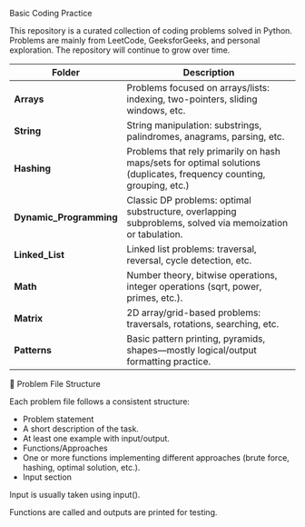 Basic Coding Practice

This repository is a curated collection of coding problems solved in Python.
Problems are mainly from LeetCode, GeeksforGeeks, and personal exploration.
The repository will continue to grow over time.

| Folder                   | Description                                                                                                           |
| ------------------------ | --------------------------------------------------------------------------------------------------------------------- |
| **Arrays**               | Problems focused on arrays/lists: indexing, two-pointers, sliding windows, etc.                                       |
| **String**               | String manipulation: substrings, palindromes, anagrams, parsing, etc.                                                 |
| **Hashing**              | Problems that rely primarily on hash maps/sets for optimal solutions (duplicates, frequency counting, grouping, etc.) |
| **Dynamic\_Programming** | Classic DP problems: optimal substructure, overlapping subproblems, solved via memoization or tabulation.             |
| **Linked\_List**         | Linked list problems: traversal, reversal, cycle detection, etc.                                                      |
| **Math**                 | Number theory, bitwise operations, integer operations (sqrt, power, primes, etc.).                                    |
| **Matrix**               | 2D array/grid-based problems: traversals, rotations, searching, etc.                                                  |
| **Patterns**             | Basic pattern printing, pyramids, shapes—mostly logical/output formatting practice.                                   |


📂 Problem File Structure

Each problem file follows a consistent structure:

- Problem statement
- A short description of the task.
- At least one example with input/output.
- Functions/Approaches
- One or more functions implementing different approaches (brute force, hashing, optimal solution, etc.).
- Input section

Input is usually taken using input().

Functions are called and outputs are printed for testing.

